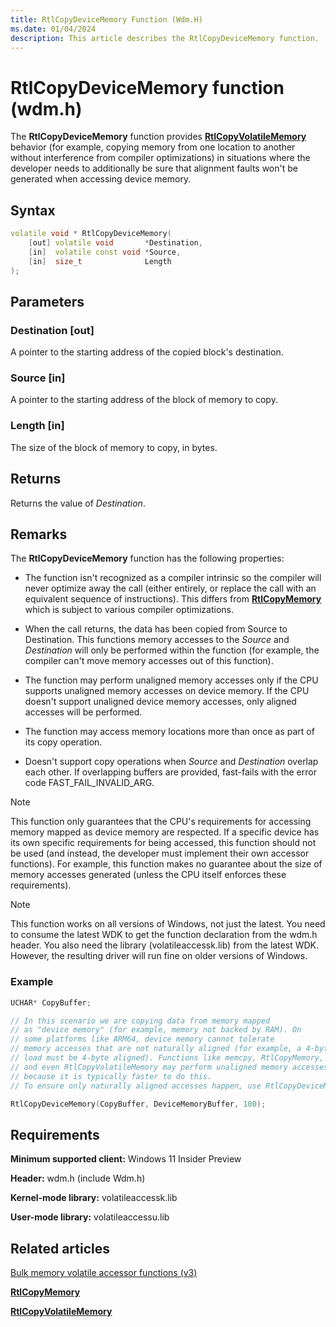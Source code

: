 ```yaml
---
title: RtlCopyDeviceMemory Function (Wdm.H)
ms.date: 01/04/2024
description: This article describes the RtlCopyDeviceMemory function.
---
```


# RtlCopyDeviceMemory function (wdm.h)

The **RtlCopyDeviceMemory** function provides [**RtlCopyVolatileMemory**](nf-wdm-rtlcopyvolatilememory.md) behavior (for example, copying memory from one location to another without interference from compiler optimizations) in situations where the developer needs to additionally be sure that alignment faults won't be generated when accessing device memory.

## Syntax

```cpp
volatile void * RtlCopyDeviceMemory(
    [out] volatile void       *Destination,
    [in]  volatile const void *Source,
    [in]  size_t              Length
);
```

## Parameters

### Destination [out]

A pointer to the starting address of the copied block's destination.

### Source [in]

A pointer to the starting address of the block of memory to copy.

### Length [in]

The size of the block of memory to copy, in bytes.

## Returns

Returns the value of *Destination*.

## Remarks

The **RtlCopyDeviceMemory** function has the following properties:

- The function isn't recognized as a compiler intrinsic so the compiler will never optimize away the call (either entirely, or replace the call with an equivalent sequence of instructions). This differs from [**RtlCopyMemory**](/windows-hardware/drivers/ddi/wdm/nf-wdm-rtlcopymemory) which is subject to various compiler optimizations.

- When the call returns, the data has been copied from Source to Destination. This functions memory accesses to the *Source* and *Destination* will only be performed within the function (for example, the compiler can't move memory accesses out of this function).

- The function may perform unaligned memory accesses only if the CPU supports unaligned memory accesses on device memory. If the CPU doesn't support unaligned device memory accesses, only aligned accesses will be performed.

- The function may access memory locations more than once as part of its copy operation.

- Doesn't support copy operations when *Source* and *Destination* overlap each other. If overlapping buffers are provided, fast-fails with the error code FAST_FAIL_INVALID_ARG.

> [!NOTE]
> This function only guarantees that the CPU's requirements for accessing memory mapped as device memory are respected. If a specific device has its own specific requirements for being accessed, this function should not be used (and instead, the developer must implement their own accessor functions). For example, this function makes no guarantee about the size of memory accesses generated (unless the CPU itself enforces these requirements).

> [!NOTE]
> This function works on all versions of Windows, not just the latest. You need to consume the latest WDK to get the function declaration from the wdm.h header. You also need the library (volatileaccessk.lib) from the latest WDK. However, the resulting driver will run fine on older versions of Windows.

### Example

```cpp
UCHAR* CopyBuffer;

// In this scenario we are copying data from memory mapped
// as "device memory" (for example, memory not backed by RAM). On
// some platforms like ARM64, device memory cannot tolerate
// memory accesses that are not naturally aligned (for example, a 4-byte
// load must be 4-byte aligned). Functions like memcpy, RtlCopyMemory,
// and even RtlCopyVolatileMemory may perform unaligned memory accesses
// because it is typically faster to do this.
// To ensure only naturally aligned accesses happen, use RtlCopyDeviceMemory.

RtlCopyDeviceMemory(CopyBuffer, DeviceMemoryBuffer, 100);
```

## Requirements

**Minimum supported client:** Windows 11 Insider Preview

**Header:** wdm.h (include Wdm.h)

**Kernel-mode library:** volatileaccessk.lib

**User-mode library:** volatileaccessu.lib

## Related articles

[Bulk memory volatile accessor functions (v3)](bulk-memory-volatile-accessor-functions-v3.md)

[**RtlCopyMemory**](/windows-hardware/drivers/ddi/wdm/nf-wdm-rtlcopymemory)

[**RtlCopyVolatileMemory**](nf-wdm-rtlcopyvolatilememory.md)
